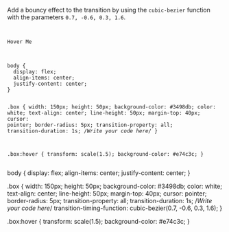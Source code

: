Add a bouncy effect to the transition by using the
`cubic-bezier` function with the
parameters `0.7, -0.6, 0.3, 1.6`.

<codeblock language="css" type="exercise" testMode="fixedInput">
<code>
<panel language="html">
<div class="box">Hover Me</div>
</panel>
<panel language="css">
body {
  display: flex;
  align-items: center;
  justify-content: center;
}

.box {
  width: 150px;
  height: 50px;
  background-color: #3498db;
  color: white;
  text-align: center;
  line-height: 50px;
  margin-top: 40px;
  cursor: pointer;
  border-radius: 5px;
  transition-property: all;
  transition-duration: 1s;
  /*Write your code here*/
}

.box:hover {
  transform: scale(1.5);
  background-color: #e74c3c;
}
</panel>
</code>

<solution>
body {
  display: flex;
  align-items: center;
  justify-content: center;
}

.box {
  width: 150px;
  height: 50px;
  background-color: #3498db;
  color: white;
  text-align: center;
  line-height: 50px;
  margin-top: 40px;
  cursor: pointer;
  border-radius: 5px;
  transition-property: all;
  transition-duration: 1s;
  /*Write your code here*/
  transition-timing-function: cubic-bezier(0.7, -0.6, 0.3, 1.6);
}

.box:hover {
  transform: scale(1.5);
  background-color: #e74c3c;
}
</solution>
</codeblock>

